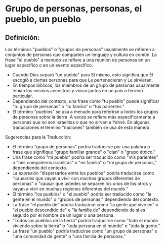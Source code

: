 # Grupo de personas, personas, el pueblo, un pueblo

## Definición: 

Los términos "pueblos" o "grupos de personas" usualmente se refieren a conjuntos de personas que comparten un lenguaje y cultura en común.  La frase "el pueblo" a menudo se refiere a una reunión de personas en un lugar específico o en un evento específico.

* Cuando Dios separó "un pueblo" para Sí mismo, esto significa que Él escogió a ciertas personas para que Le pertenecieran y Le sirvieran.
* En tiempos bíblicos, los miembros de un grupo de personas usualmente tenían los mismos ancestros y vivían juntos en un país o terreno particular.
* Dependiendo del contexto, una frase como "tu pueblo" puede significar "tu grupo de personas" o "tu familia" o "tus parientes."
* El término "pueblos" se usa a menudo para referirse a todos los grupos de personas sobre la tierra.  A veces se refiere más específicamente a personas que no son israelitas o que no sirven a Yahvé.  En algunas traducciones el término "naciones" también se usa de esta manera.

Sugerencias para la Traducción:

* El término "grupo de personas" podría traducirse por una palabra o frase que signifique "grupo familiar grande" o "clan" o "grupo étnico."
* Una frase como "mi pueblo" podría ser traducido como "mis parientes" o "mis compañeros israelitas" o "mi familia" o "mi grupo de personas," dependiendo del contexto.
* La expresión "dispersarlos entre los pueblos" podría traducirse como "causarles que vayan a vivir con muchos grupos diferentes de personas" o "causar que ustedes se separen los unos de los otros y vayan a vivir en muchas regiones diferentes del mundo."
* El término "los pueblos" o "el pueblo" podría ser traducido como "la gente en el mundo" o "grupos de personas," dependiendo del contexto.
* La frase "el pueblo de" podría traducirse como "la gente que vive en" o "el pueblo descendido de" o "la familia de" dependiendo de si es seguido por el nombre de un lugar o una persona.
* "Todos los pueblos de la tierra" podría traducirse como "todo el mundo viviendo sobre la tierra" o "toda persona en el mundo" o "toda la gente."
* La frase "un pueblo" podría traducirse como "un grupo de personas" o "una comunidad de gente" o "una familia de personas."


